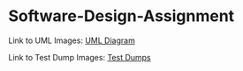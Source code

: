 # Software-Design-Assignment

Link to UML Images:
[UML Diagram](/UML%20Diagram.PNG)

Link to Test Dump Images:
[Test Dumps](/Test%20Dump.PNG)
